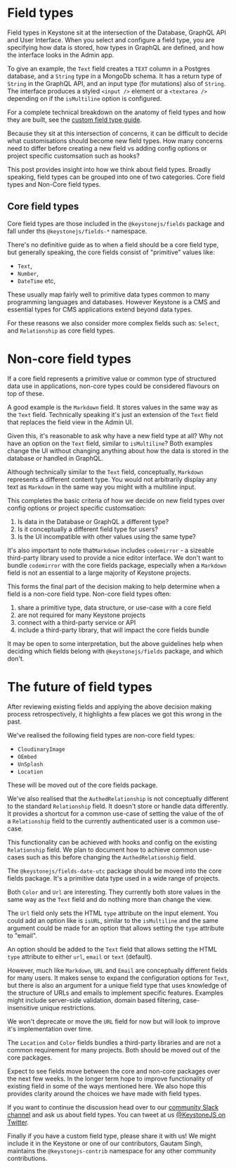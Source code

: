 <!--[meta]
section: blog
title: Field types in Keystone
date: 2020-08-03
author: Mike Riethmuller
[meta]-->

# Field types

Field types in Keystone sit at the intersection of the Database, GraphQL API and User Interface. When you select and configure a field type, you are specifying how data is stored, how types in GraphQL are defined, and how the interface looks in the Admin app.

To give an example, the `Text` field creates a `TEXT` column in a Postgres database, and a `String` type in a MongoDb schema. It has a return type of `String` in the GraphQL API, and an input type (for mutations) also of `String`. The interface produces a styled `<input />` element or a `<textarea />` depending on if the `isMultiline` option is configured.

For a complete technical breakdown on the anatomy of field types and how they are built, see the [custom field type guide](/docs/guides/custom-field-types.md).

Because they sit at this intersection of concerns, it can be difficult to decide what customisations should become new field types. How many concerns need to differ before creating a new field vs adding config options or project specific customsation such as hooks?

This post provides insight into how we think about field types. Broadly speaking, field types can be grouped into one of two categories. Core field types and Non-Core field types.

## Core field types

Core field types are those included in the `@keystonejs/fields` package and fall under ths `@keystonejs/fields-*` namespace.

There's no definitive guide as to when a field should be a core field type, but generally speaking, the core fields consist of "primitive" values like:

- `Text`,
- `Number`,
- `DateTime` etc,

These usually map fairly well to primitive data types common to many programming languages and databases. However Keystone is a CMS and essential types for CMS applications extend beyond data types.

For these reasons we also consider more complex fields such as: `Select`, and `Relationship` as core field types.

# Non-core field types

If a core field represents a primitive value or common type of structured data use in applications, non-core types could be considered flavours on top of these.

A good example is the `Markdown` field. It stores values in the same way as the `Text` field. Technically speaking it's just an extension of the `Text` field that replaces the field view in the Admin UI.

Given this, it's reasonable to ask why have a new field type at all? Why not have an option on the `Text` field, similar to `isMultiline`? Both examples change the UI without changing anything about how the data is stored in the database or handled in GraphQL.

Although technically similar to the `Text` field, conceptually, `Markdown` represents a different content type. You would not arbitrarily display any text as `Markdown` in the same way you might with a multiline input.

This completes the basic criteria of how we decide on new field types over config options or project specific customsation:

1. Is data in the Database or GraphQL a different type?
1. Is it conceptually a different field type for users?
1. Is the UI incompatible with other values using the same type?

It's also important to note that`Markdown` includes `codemirror` - a sizeable third-party library used to provide a nice editor interface. We don't want to bundle `codemirror` with the core fields package, especially when a `Markdown` field is not an essential to a large majority of Keystone projects.

This forms the final part of the decision making to help determine when a field is a non-core field type. Non-core field types often:

1. share a primitive type, data structure, or use-case with a core field
1. are not required for many Keystone projects
1. connect with a third-party service or API
1. include a third-party library, that will impact the core fields bundle

It may be open to some interpretation, but the above guidelines help when deciding which fields belong with `@keystonejs/fields` package, and which don't.

# The future of field types

After reviewing existing fields and applying the above decision making process retrospectively, it highlights a few places we got this wrong in the past.

We've realised the following field types are non-core field types:

- `CloudinaryImage`
- `OEmbed`
- `UnSplash`
- `Location`

These will be moved out of the core fields package.

We've also realised that the `AuthedRelationship` is not conceptually different to the standard `Relationship` field. It doesn't store or handle data differently. It provides a shortcut for a common use-case of setting the value of the of a `Relationship` field to the currently authenticated user is a common use-case.

This functionality can be achieved with hooks and config on the existing `Relationship` field. We plan to document how to achieve common use-cases such as this before changing the `AuthedRelationship` field.

The `@keystonejs/fields-date-utc` package should be moved into the core fields package. It's a primitive data type used in a wide range of projects.

Both `Color` and `Url` are interesting. They currently both store values in the same way as the `Text` field and do nothing more than change the view.

The `Url` field only sets the HTML `type` attribute on the input element. You could add an option like is `isURL`, similar to the `isMultiline` and the same argument could be made for an option that allows setting the `type` attribute to "email".

An option should be added to the `Text` field that allows setting the HTML `type` attribute to either `url`, `email` or `text` (default).

However, much like `Markdown`, `URL` and `Email` are conceptually different fields for many users. It makes sense to expand the configuration options for `Text`, but there is also an argument for a unique field type that uses knowledge of the structure of URLs and emails to implement specific features. Examples might include server-side validation, domain based filtering, case-insensitive unique restrictions.

We won't deprecate or move the `URL` field for now but will look to improve it's implementation over time.

The `Location` and `Color` fields bundles a third-party libraries and are not a common requirement for many projects. Both should be moved out of the core packages.

Expect to see fields move between the core and non-core packages over the next few weeks. In the longer term hope to improve functionality of existing field in some of the ways mentioned here. We also hope this provides clarity around the choices we have made with field types.

If you want to continue the discussion head over to our [community Slack channel](https://community.keystonejs.com/) and ask us about field types. You can tweet at us [@KeystoneJS on Twitter](https://twitter.com/KeystoneJS).

Finally if you have a custom field type, please share it with us! We might include it in the Keystone or one of our contributors, Gautam Singh, maintains the `@keystonejs-contrib` namespace for any other community contributions.
